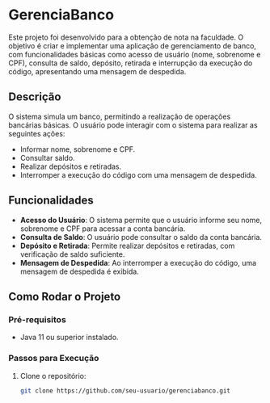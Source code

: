 # GerenciaBanco

Este projeto foi desenvolvido para a obtenção de nota na faculdade. O objetivo é criar e implementar uma aplicação de gerenciamento de banco, com funcionalidades básicas como acesso de usuário (nome, sobrenome e CPF), consulta de saldo, depósito, retirada e interrupção da execução do código, apresentando uma mensagem de despedida.

## Descrição

O sistema simula um banco, permitindo a realização de operações bancárias básicas. O usuário pode interagir com o sistema para realizar as seguintes ações:
- Informar nome, sobrenome e CPF.
- Consultar saldo.
- Realizar depósitos e retiradas.
- Interromper a execução do código com uma mensagem de despedida.

## Funcionalidades

- **Acesso do Usuário**: O sistema permite que o usuário informe seu nome, sobrenome e CPF para acessar a conta bancária.
- **Consulta de Saldo**: O usuário pode consultar o saldo da conta bancária.
- **Depósito e Retirada**: Permite realizar depósitos e retiradas, com verificação de saldo suficiente.
- **Mensagem de Despedida**: Ao interromper a execução do código, uma mensagem de despedida é exibida.

## Como Rodar o Projeto

### Pré-requisitos

- Java 11 ou superior instalado.

### Passos para Execução

1. Clone o repositório:
   ```bash
   git clone https://github.com/seu-usuario/gerenciabanco.git
